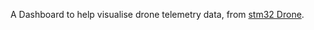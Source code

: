 A Dashboard to help visualise drone telemetry data, from [stm32 Drone](https://github.com/TI-1/stm32_Drone).
